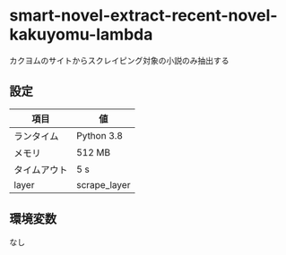 # smart-novel-extract-recent-novel-kakuyomu-lambda
カクヨムのサイトからスクレイピング対象の小説のみ抽出する

## 設定  
| 項目 | 値 |
| ---- | ---- |
| ランタイム | Python 3.8 |
| メモリ | 512 MB |
| タイムアウト | 5 s |
| layer | scrape_layer |

## 環境変数  
なし